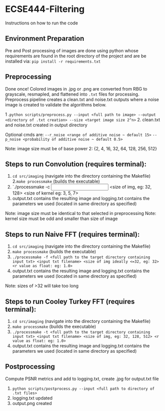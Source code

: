 # ECSE444-Filtering

Instructions on how to run the code

## Environment Preparation
Pre and Post processing of images are done using python whose requirements are found in the root directory of the project and are be installed via:
`pip install -r requirements.txt` 


## Preprocessing
Done once! Colored images in .jpg or .png are converted from RBG to grayscale, resmapled, and flattened into `.txt` files for processing. Preprocess pipeline creates a clean.txt and noise.txt outputs where a noise image is created to validate the algorithms below.

1 .`python scripts/preprocess.py --input <full path to image> --output <directory of .txt creation> --size <target image size 2^n>`
2. clean.txt and noise.txt created in output directory

Optional cmds are:
`--r_noise <range of additive noise ~ default 15>`
`--p_noise <probability of additive noise ~ default 0.5>`

Note: image size must be of base power 2: {2, 4, 16, 32, 64, 128, 256, 512}


## Steps to run Convolution (requires terminal):
1. `cd src/imaging` (navigate into the directory containing the Makefile)
2.`make processmake` (builds the executable)
3. `./processmake -c <full path to the target directory containing input txt> <input txt filename> <size of img, eg: 32, 128> <sigma of kernel as float> <size of kernel eg: 3, 5, 7>
4. output.txt contains the resulting image and logging.txt contains the parameters we used (located in same directory as specified)

Note: image size must be identical to that selected in preprocessing
Note: kernel size must be odd and smaller than size of image


## Steps to run Naive FFT (requires terminal):
1. `cd src/imaging` (navigate into the directory containing the Makefile)
2. `make processmake` (builds the executable)
3. `./processmake -f <full path to the target directory containing input txt> <input txt filename> <size of img ideally <=32, eg: 32> <r value as float: eg: 1.0>`
4. output.txt contains the resulting image and logging.txt contains the parameters we used (located in same directory as specified)

Note: sizes of >32 will take too long


## Steps to run Cooley Turkey FFT (requires terminal):
1. `cd src/imaging` (navigate into the directory containing the Makefile)
2. `make processmake` (builds the executable)
3. `./processmake -t <full path to the target directory containing input txt> <input txt filename> <size of img, eg: 32, 128, 512> <r value as float: eg: 1.0>`
4. output.txt contains the resulting image and logging.txt contains the parameters we used (located in same directory as specified)

## Postprocessing
Compute PSNR metrics and add to logging.txt, create .jpg for output.txt file

1. `python scripts/postprocess.py --input <full path to directory of .txt files>`
2. logging.txt updated
3. output.png created 

